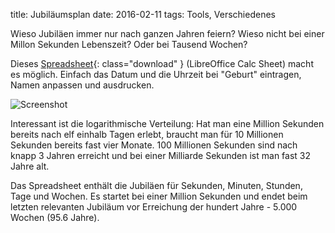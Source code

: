 title: Jubiläumsplan
date: 2016-02-11
tags: Tools, Verschiedenes

Wieso Jubiläen immer nur nach ganzen Jahren feiern? Wieso nicht bei einer Millon Sekunden Lebenszeit? Oder bei Tausend Wochen?

Dieses [Spreadsheet]({filename}anniversary.ods){: class="download" } (LibreOffice Calc Sheet) macht es möglich. Einfach das Datum und die
Uhrzeit bei "Geburt" eintragen, Namen anpassen und ausdrucken.

![Screenshot]({filename}anniversary.png)

Interessant ist die logarithmische Verteilung: Hat man eine Million Sekunden bereits nach elf einhalb Tagen erlebt,
braucht man für 10 Millionen Sekunden bereits fast vier Monate. 100 Millionen Sekunden sind nach knapp 3 Jahren erreicht
und bei einer Milliarde Sekunden ist man fast 32 Jahre alt.

Das Spreadsheet enthält die Jubiläen für Sekunden, Minuten, Stunden, Tage und Wochen. Es startet bei einer Million Sekunden
und endet beim letzten relevanten Jubiläum vor Erreichung der hundert Jahre - 5.000 Wochen (95.6 Jahre).
